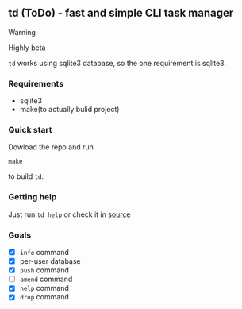 ## td (ToDo) - fast and simple CLI task manager

> [!WARNING]
> Highly beta

`td` works using sqlite3 database, so the one requirement is sqlite3.

### Requirements

- sqlite3
- make(to actually bulid project)

### Quick start
Dowload the repo and run 
```
make
```
to build `td`. 

### Getting help
Just run `td help` or check it in [source](https://github.com/Naakinn/td/blob/main/src/main.c#L74)

### Goals
- [x] `info` command
- [x] per-user database
- [x] `push` command
- [ ] `amend` command
- [x] `help` command
- [x] `drop` command
